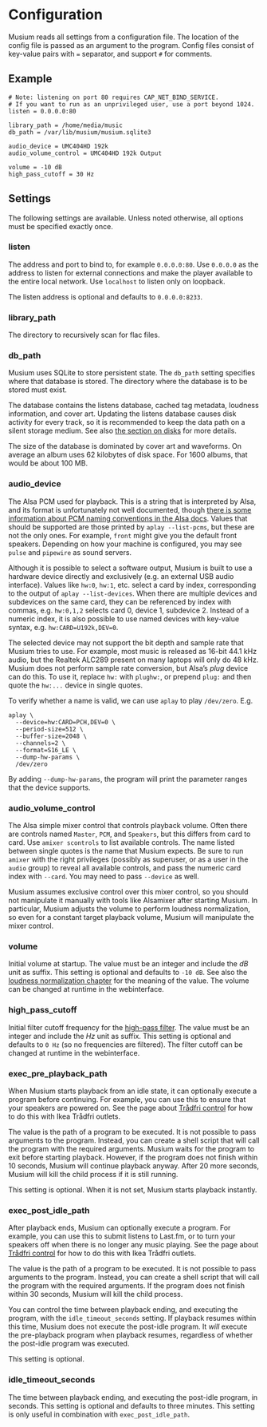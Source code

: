 # Configuration

Musium reads all settings from a configuration file. The location of the config
file is passed as an argument to the program. Config files consist of key-value
pairs with `=` separator, and support `#` for comments.

## Example

    # Note: listening on port 80 requires CAP_NET_BIND_SERVICE.
    # If you want to run as an unprivileged user, use a port beyond 1024.
    listen = 0.0.0.0:80

    library_path = /home/media/music
    db_path = /var/lib/musium/musium.sqlite3

    audio_device = UMC404HD 192k
    audio_volume_control = UMC404HD 192k Output

    volume = -10 dB
    high_pass_cutoff = 30 Hz

## Settings

The following settings are available. Unless noted otherwise, all options must
be specified exactly once.

### listen

The address and port to bind to, for example `0.0.0.0:80`. Use `0.0.0.0` as the
address to listen for external connections and make the player available to the
entire local network. Use `localhost` to listen only on loopback.

The listen address is optional and defaults to `0.0.0.0:8233`.

### library_path

The directory to recursively scan for flac files.

### db_path

Musium uses SQLite to store persistent state. The `db_path` setting specifies
where that database is stored. The directory where the database is to be stored
must exist.

The database contains the listens database, cached tag metadata, loudness
information, and cover art. Updating the listens database causes disk activity
for every track, so it is recommended to keep the data path on a silent storage
medium. See also [the section on disks](disks.md) for more details.

The size of the database is dominated by cover art and waveforms. On average an
album uses 62 kilobytes of disk space. For 1600 albums, that would be about 100
MB.

### audio_device

The <abbr>Alsa</abbr> <abbr>PCM</abbr> used for playback. This is a string that
is interpreted by <abbr>Alsa</abbr>, and its format is unfortunately not well
documented, though [there is some information about <abbr>PCM</abbr> naming
conventions in the <abbr>Alsa</abbr> docs][alsa-names]. Values that should be
supported are those printed by `aplay --list-pcms`, but these are not the only
ones. For example, `front` might give you the default front speakers. Depending
on how your machine is configured, you may see `pulse` and `pipewire` as sound
servers.

Although it is possible to select a software output, Musium is built to use a
hardware device directly and exclusively (e.g. an external <abbr>USB</abbr>
audio interface). Values like `hw:0`, `hw:1`, etc. select a card by index,
corresponding to the output of `aplay --list-devices`. When there are multiple
devices and subdevices on the same card, they can be referenced by index with
commas, e.g. `hw:0,1,2` selects card 0, device 1, subdevice 2. Instead of a
numeric index, it is also possible to use named devices with key-value syntax,
e.g. `hw:CARD=U192k,DEV=0`.

The selected device may not support the bit depth and sample rate that Musium
tries to use. For example, most music is released as 16-bit 44.1 kHz audio, but
the Realtek ALC289 present on many laptops will only do 48 kHz. Musium does not
perform sample rate conversion, but <abbr>Alsa</abbr>’s _plug_ device can do this.
To use it, replace `hw:` with `plughw:`, or prepend `plug:` and then quote the
`hw:...` device in single quotes.

To verify whether a name is valid, we can use `aplay` to play `/dev/zero`.
E.g.

```
aplay \
  --device=hw:CARD=PCH,DEV=0 \
  --period-size=512 \
  --buffer-size=2048 \
  --channels=2 \
  --format=S16_LE \
  --dump-hw-params \
  /dev/zero
```

By adding `--dump-hw-params`, the program will print the parameter ranges that
the device supports.

[alsa-names]: https://www.alsa-project.org/alsa-doc/alsa-lib/pcm.html#pcm_dev_names

### audio_volume_control

The <abbr>Alsa</abbr> simple mixer control that controls playback volume. Often
there are controls named `Master`, `PCM`, and `Speakers`, but this differs from
card to card. Use `amixer scontrols` to list available controls. The name listed
between single quotes is the name that Musium expects. Be sure to run `amixer`
with the right privileges (possibly as superuser, or as a user in the `audio`
group) to reveal all available controls, and pass the numeric card index with
`--card`. You may need to pass `--device` as well.

Musium assumes exclusive control over this mixer control, so you should not
manipulate it manually with tools like Alsamixer after starting Musium. In
particular, Musium adjusts the volume to perform loudness normalization, so even
for a constant target playback volume, Musium will manipulate the mixer control.

### volume

Initial volume at startup. The value must be an integer and include the _dB_
unit as suffix. This setting is optional and defaults to `-10 dB`. See also
the [loudness normalization chapter](loudness.md) for the meaning of the value.
The volume can be changed at runtime in the webinterface.

### high_pass_cutoff

Initial filter cutoff frequency for the [high-pass filter](highpass.md). The
value must be an integer and include the _Hz_ unit as suffix. This setting is
optional and defaults to `0 Hz` (so no frequencies are filtered). The filter
cutoff can be changed at runtime in the webinterface.

### exec_pre_playback_path

When Musium starts playback from an idle state, it can optionally execute a
program before continuing. For example, you can use this to ensure that your
speakers are powered on. See the page about [Trådfri control](tradfri.md) for
how to do this with Ikea Trådfri outlets.

The value is the path of a program to be executed. It is not possible to pass
arguments to the program. Instead, you can create a shell script that will call
the program with the required arguments. Musium waits for the program to exit
before starting playback. However, if the program does not finish within 10
seconds, Musium will continue playback anyway. After 20 more seconds, Musium
will kill the child process if it is still running.

This setting is optional. When it is not set, Musium starts playback instantly.

### exec_post_idle_path

After playback ends, Musium can optionally execute a program. For example, you
can use this to submit listens to Last.fm, or to turn your speakers off when
there is no longer any music playing. See the page about [Trådfri
control](tradfri.md) for how to do this with Ikea Trådfri outlets.

The value is the path of a program to be executed. It is not possible to pass
arguments to the program. Instead, you can create a shell script that will call
the program with the required arguments. If the program does not finish within
30 seconds, Musium will kill the child process.

You can control the time between playback ending, and executing the program,
with the `idle_timeout_seconds` setting. If playback resumes within this time,
Musium does not execute the post-idle program. It _will_ execute the
pre-playback program when playback resumes, regardless of whether the post-idle
program was executed.

This setting is optional.

### idle_timeout_seconds

The time between playback ending, and executing the post-idle program, in
seconds. This setting is optional and defaults to three minutes. This setting
is only useful in combination with `exec_post_idle_path`.

